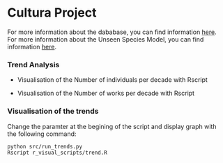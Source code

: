 # Cultura Project

For more information about the dababase, you can find information [here](docs/database_description.md).
For more information about the Unseen Species Model, you can find information [here](docs/unseen_model.md).

### Trend Analysis

- Visualisation of the Number of individuals per decade with Rscript

- Visualisation of the Number of works per decade with Rscript

### Visualisation of the trends

Change the paramter at the begining of the script and display graph with the following command:

```bash
python src/run_trends.py
Rscript r_visual_scripts/trend.R

```
